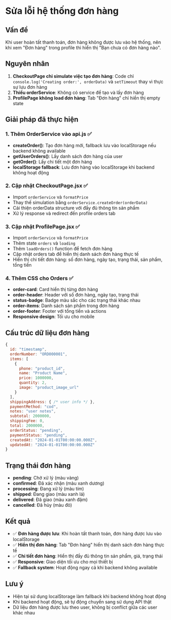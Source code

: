# Sửa lỗi hệ thống đơn hàng

## Vấn đề
Khi user hoàn tất thanh toán, đơn hàng không được lưu vào hệ thống, nên khi xem "Đơn hàng" trong profile thì hiển thị "Bạn chưa có đơn hàng nào".

## Nguyên nhân
1. **CheckoutPage chỉ simulate việc tạo đơn hàng**: Code chỉ `console.log('Creating order:', orderData)` và `setTimeout` thay vì thực sự lưu đơn hàng
2. **Thiếu orderService**: Không có service để tạo và lấy đơn hàng
3. **ProfilePage không load đơn hàng**: Tab "Đơn hàng" chỉ hiển thị empty state

## Giải pháp đã thực hiện

### 1. Thêm OrderService vào api.js ✅
- **createOrder()**: Tạo đơn hàng mới, fallback lưu vào localStorage nếu backend không available
- **getUserOrders()**: Lấy danh sách đơn hàng của user
- **getOrder()**: Lấy chi tiết một đơn hàng
- **localStorage fallback**: Lưu đơn hàng vào localStorage khi backend không hoạt động

### 2. Cập nhật CheckoutPage.jsx ✅
- Import `orderService` và `formatPrice`
- Thay thế simulation bằng `orderService.createOrder(orderData)`
- Cải thiện orderData structure với đầy đủ thông tin sản phẩm
- Xử lý response và redirect đến profile orders tab

### 3. Cập nhật ProfilePage.jsx ✅
- Import `orderService` và `formatPrice`
- Thêm state `orders` và `loading`
- Thêm `loadOrders()` function để fetch đơn hàng
- Cập nhật orders tab để hiển thị danh sách đơn hàng thực tế
- Hiển thị chi tiết đơn hàng: số đơn hàng, ngày tạo, trạng thái, sản phẩm, tổng tiền

### 4. Thêm CSS cho Orders ✅
- **order-card**: Card hiển thị từng đơn hàng
- **order-header**: Header với số đơn hàng, ngày tạo, trạng thái
- **status-badge**: Badge màu sắc cho các trạng thái khác nhau
- **order-items**: Danh sách sản phẩm trong đơn hàng
- **order-footer**: Footer với tổng tiền và actions
- **Responsive design**: Tối ưu cho mobile

## Cấu trúc dữ liệu đơn hàng

```javascript
{
  id: "timestamp",
  orderNumber: "ORD000001",
  items: [
    {
      phone: "product_id",
      name: "Product Name",
      price: 1000000,
      quantity: 2,
      image: "product_image_url"
    }
  ],
  shippingAddress: { /* user info */ },
  paymentMethod: "cod",
  notes: "user notes",
  subtotal: 2000000,
  shippingFee: 0,
  total: 2000000,
  orderStatus: "pending",
  paymentStatus: "pending",
  createdAt: "2024-01-01T00:00:00.000Z",
  updatedAt: "2024-01-01T00:00:00.000Z"
}
```

## Trạng thái đơn hàng
- **pending**: Chờ xử lý (màu vàng)
- **confirmed**: Đã xác nhận (màu xanh dương)
- **processing**: Đang xử lý (màu tím)
- **shipped**: Đang giao (màu xanh lá)
- **delivered**: Đã giao (màu xanh đậm)
- **cancelled**: Đã hủy (màu đỏ)

## Kết quả
- ✅ **Đơn hàng được lưu**: Khi hoàn tất thanh toán, đơn hàng được lưu vào localStorage
- ✅ **Hiển thị đơn hàng**: Tab "Đơn hàng" hiển thị danh sách đơn hàng thực tế
- ✅ **Chi tiết đơn hàng**: Hiển thị đầy đủ thông tin sản phẩm, giá, trạng thái
- ✅ **Responsive**: Giao diện tối ưu cho mọi thiết bị
- ✅ **Fallback system**: Hoạt động ngay cả khi backend không available

## Lưu ý
- Hiện tại sử dụng localStorage làm fallback khi backend không hoạt động
- Khi backend hoạt động, sẽ tự động chuyển sang sử dụng API thật
- Dữ liệu đơn hàng được lưu theo user, không bị conflict giữa các user khác nhau
